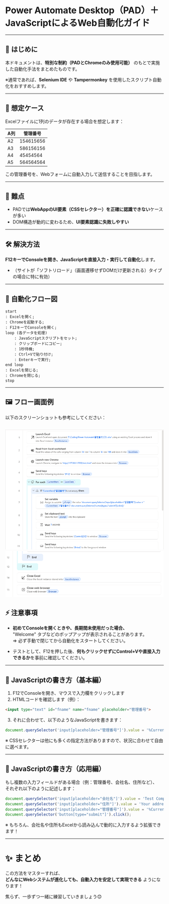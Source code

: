 # Power Automate Desktop（PAD）＋ JavaScriptによるWeb自動化ガイド

---

## 📖 はじめに

本ドキュメントは、**特別な制約（PADとChromeのみ使用可能）** のもとで実施した自動化手法をまとめたものです。

※通常であれば、**Selenium IDE** や **Tampermonkey** を使用したスクリプト自動化をおすすめします。

---

## 🎯 想定ケース

Excelファイルに1列のデータが存在する場合を想定します：

| A列 | 管理番号 |
|---|---|
| A2 | 154615656 |
| A3 | 586156156 |
| A4 | 45454564 |
| A5 | 564564564 |

この管理番号を、Webフォームに自動入力して送信することを目指します。

---

## 🧠 難点

- PADでは**WebAppのUI要素（CSSセレクター）を正確に認識できない**ケースが多い
- DOM構造が動的に変わるため、**UI要素認識に失敗しやすい**

---

## 🛠 解決方法

**F12キーでConsoleを開き、JavaScriptを直接入力・実行して自動化**します。

- （サイトが「ソフトリロード」（画面遷移せずDOMだけ更新される）タイプの場合に特に有効）

---

## 🔄 自動化フロー図

```
start
: Excelを開く;
: Chromeを起動する;
: F12キーでConsoleを開く;
loop (各データを処理)
    : JavaScriptスクリプトをセット;
    : クリップボードにコピー;
    : 1秒待機;
    : Ctrl+Vで貼り付け;
    : Enterキーで実行;
end loop
: Excelを閉じる;
: Chromeを閉じる;
stop
```

---

## 🖼 フロー画面例

以下のスクリーンショットも参考にしてください：

![img](picture\Instruction-Screenshot.png)
![img](picture\Instruction-Screenshot2.png)
---

## ⚡ 注意事項

- **初めてConsoleを開くときや、長期間未使用だった場合、**  
  "Welcome" タブなどのポップアップが表示されることがあります。  
  ⇒ 必ず手動で閉じてから自動化をスタートしてください。

- テストとして、F12を押した後、**何もクリックせずにControl+Vや直接入力できるか**を事前に確認してください。

---

## 🧩 JavaScriptの書き方（基本編）

1. F12でConsoleを開き、マウスで入力欄をクリックします
2. HTMLコードを確認します（例）：

```html
<input type="text" id="fname" name="fname" placeholder="管理番号">
```

3. それに合わせて、以下のようなJavaScriptを書きます：

```javascript
document.querySelector('input[placeholder="管理番号"]').value = '%CurrentItem["管理番号"]%';
```

※ CSSセレクターは他にも多くの指定方法がありますので、状況に合わせて自由に選べます。

---

## 🧩 JavaScriptの書き方（応用編）

もし複数の入力フィールドがある場合（例：管理番号、会社名、住所など）、  
それぞれ以下のように記述します：

```javascript
document.querySelector('input[placeholder="会社名"]').value = 'Test Company';
document.querySelector('input[placeholder="住所"]').value = 'Your address';
document.querySelector('input[placeholder="管理番号"]').value = '%CurrentItem["管理番号"]%';
document.querySelector('button[type="submit"]').click();
```

※ もちろん、会社名や住所もExcelから読み込んで動的に入力するよう拡張できます！

---

# ✨ まとめ

この方法をマスターすれば、  
**どんなにWebシステムが進化しても、自動入力を安定して実現できる** ようになります！

焦らず、一歩ずつ一緒に練習していきましょう😊
